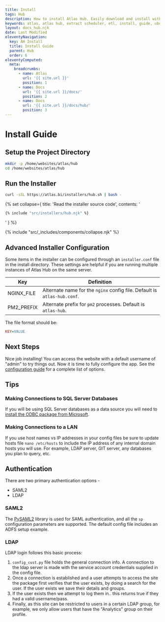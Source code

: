 ```yaml
---
title: Install
tags: Hub
description: How to install Atlas Hub. Easily download and install with our ppa through apt!
keywords: atlas, atlas hub, extract scheduler, etl, install, guide, ubuntu server
layout: docs_hub.njk
date: Last Modified
eleventyNavigation:
  key: AH Install
  title: Install Guide
  parent: Hub
  order: 6
eleventyComputed:
  meta:
    breadcrumbs:
      - name: Atlas
        url: '{{ site.url }}'
        position: 1
      - name: Docs
        url: '{{ site.url }}/docs/'
        position: 2
      - name: Docs
        url: '{{ site.url }}/docs/hub/'
        position: 3
---
```


# Install Guide

## Setup the Project Directory

```bash
mkdir -p /home/websites/atlas/hub
cd /home/websites/atlas/hub
```

## Run the Installer

```bash
curl -sSL https://atlas.bi/installers/hub.sh | bash -
```

{% set collapse={
title: 'Read the installer source code',
contents: '

```bash
{% include "src/installers/hub.njk" %}
```

'
} %}

{% include "src/\_includes/components/collapse.njk" %}

## Advanced Installer Configuration

Some items in the installer can be configured through an `installer.conf` file in the install directory. These settings are helpful if you are running multiple instances of Atlas Hub on the same server.

| Key        | Definition                                                               |
| ---------- | ------------------------------------------------------------------------ |
| NGINX_FILE | Alternate name for the `nginx` config file. Default is `atlas-hub.conf`. |
| PM2_PREFIX | Alternate prefix for `pm2` processes. Default is `atlas-hub`.            |

The file format should be:

```ini
KEY=VALUE
```

## Next Steps

Nice job installing! You can access the website with a default username of "admin" to try things out. Now it is time to fully configure the app. See the [configuration guide](/docs/hub/install/configuration/) for a complete list of options.

## Tips

### Making Connections to SQL Server Databases

If you will be using SQL Server databases as a data source you will need to [install the ODBC package from Microsoft](https://docs.microsoft.com/en-us/sql/connect/odbc/linux-mac/installing-the-microsoft-odbc-driver-for-sql-server?view=sql-server-ver15).

### Making Connections to a LAN

If you use host names vs IP addresses in your config files be sure to update hosts file `nano /etc/hosts` to include the IP address of any internal domain hosts you will use. For example, LDAP server, GIT server, any databases you plan to query, etc.

## Authentication

There are two primary authentication options -

- SAML2
- LDAP

### SAML2

The [PySAML2](https://pysaml2.readthedocs.io) library is used for SAML authentication, and all the `sp` configuration parameters are supported. The default config file includes an ADFS setup example.

### LDAP

LDAP login follows this basic process:

1. `config_cust.py` file holds the general connection info. A connection to the ldap server is made with the service account credentials supplied in the config file.
2. Once a connection is established and a user attempts to access the site the package first verifies that the user exists, by doing a search for the user. If the user exists we save their details and groups.
3. If the user exists then we attempt to log them in.. this returns true if they had a valid username/pass.
4. Finally, as this site can be restricted to users in a certain LDAP group, for example, we only allow users that have the "Analytics" group on their profile.
